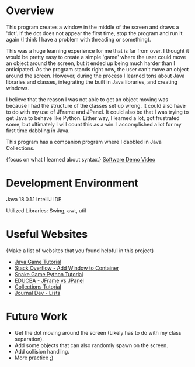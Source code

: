 # Overview

This program creates a window in the middle of the screen and draws a 'dot'. If the dot does not appear the first time, 
stop the program and run it again (I think I have a problem with threading or something). 

This was a huge learning experience for me that is far from over. I thought it would be pretty easy to create a simple
'game' where the user could move an object around the screen, but it ended up being much harder than I anticipated. As 
the program stands right now, the user can't move an object around the screen. However, during the process I learned tons 
about Java libraries and classes, integrating the built in Java libraries, and creating windows. 

I believe that the reason 
I was not able to get an object moving was because I had the structure of the classes set up wrong. It could also have to 
do with my use of JFrame and JPanel. It could also be that I was trying to get Java to behave like Python. Either way, 
I learned a lot, got frustrated some, but ultimately I will count this as a win. I accomplished a lot for my first time
dabbling in Java.

This program has a companion program where I dabbled in Java Collections. 

{focus on what I learned about syntax.}
[Software Demo Video](http://youtube.link.goes.here)

# Development Environment

Java 18.0.1.1
IntelliJ IDE

Utilized Libraries:
Swing, awt, util

# Useful Websites

{Make a list of websites that you found helpful in this project}
* [Java Game Tutorial](https://www.youtube.com/watch?v=1gir2R7G9ws)
* [Stack Overflow - Add Window to Container](https://stackoverflow.com/questions/16879703/java-error-illegalargumentexception-adding-a-window-to-a-container)
* [Snake Game Python Tutorial](https://zetcode.com/javagames/snake/)
* [EDUCBA - JFrame vs JPanel](https://www.educba.com/jpanel-vs-jframe/)
* [Collections Tutorial](https://beginnersbook.com/2013/12/hashmap-in-java-with-example/)
* [Journal Dev - Lists](https://www.journaldev.com/33297/java-list-add-addall-methods)


# Future Work

* Get the dot moving around the screen (Likely has to do with my class separation).
* Add some objects that can also randomly spawn on the screen.
* Add collision handling.
* More practice ;)